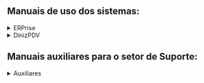## Manuais de uso dos sistemas:
<details>
<summary>ERPrise</summary>

- [Manual de abertura e fechamento de turnos-caixa](https://github.com/user-attachments/files/15539498/ERPrise.-.Manual.de.abertura.e.fechamento.de.turnos-caixa.pdf)
- [Manual para lançamentos de entradas e saídas no turno-caixa](https://github.com/user-attachments/files/15539506/ERPrise.-.Manual.para.lancamentos.de.entradas.e.saidas.no.turno-caixa.pdf)

</details>

<details>
<summary>DinizPDV</summary>

- [Manual de configuração para emissão da NFCe](https://github.com/user-attachments/files/15539510/PDV.-.Manual.de.configuracao.para.emissao.da.NFCe.pdf)

</details>


## Manuais auxiliares para o setor de Suporte:
<details>
<summary>Auxiliares</summary>
    
- [Manual de instalação e configuração do sistema RustDesk](https://github.com/user-attachments/files/15538549/Manual.de.instalacao.e.configuracao.do.sistema.RustDesk.pdf)

</details>

